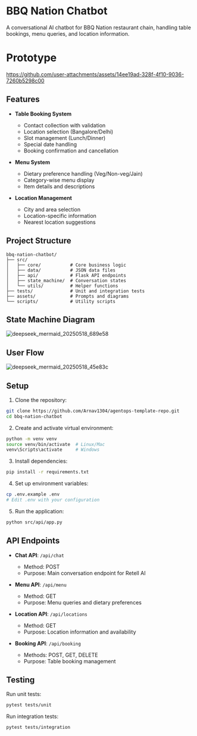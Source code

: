# BBQ Nation Chatbot

A conversational AI chatbot for BBQ Nation restaurant chain, handling table bookings, menu queries, and location information.

# Prototype


https://github.com/user-attachments/assets/14ee19ad-328f-4f10-9036-7260b5298c00




## Features

- **Table Booking System**
  - Contact collection with validation
  - Location selection (Bangalore/Delhi)
  - Slot management (Lunch/Dinner)
  - Special date handling
  - Booking confirmation and cancellation

- **Menu System**
  - Dietary preference handling (Veg/Non-veg/Jain)
  - Category-wise menu display
  - Item details and descriptions

- **Location Management**
  - City and area selection
  - Location-specific information
  - Nearest location suggestions

## Project Structure

```
bbq-nation-chatbot/
├── src/
│   ├── core/           # Core business logic
│   ├── data/           # JSON data files
│   ├── api/            # Flask API endpoints
│   ├── state_machine/  # Conversation states
│   └── utils/          # Helper functions
├── tests/              # Unit and integration tests
├── assets/             # Prompts and diagrams
└── scripts/            # Utility scripts
```
## State Machine Diagram

![deepseek_mermaid_20250518_689e58](https://github.com/user-attachments/assets/39d4869b-68ef-4d37-bcfc-2351dfe678b2)

## User Flow
![deepseek_mermaid_20250518_45e83c](https://github.com/user-attachments/assets/24077fd3-2ec9-4009-862c-01ed748e4b74)
 

## Setup

1. Clone the repository:
```bash
git clone https://github.com/Arnav1304/agentops-template-repo.git
cd bbq-nation-chatbot
```

2. Create and activate virtual environment:
```bash
python -m venv venv
source venv/bin/activate  # Linux/Mac
venv\Scripts\activate     # Windows
```

3. Install dependencies:
```bash
pip install -r requirements.txt
```

4. Set up environment variables:
```bash
cp .env.example .env
# Edit .env with your configuration
```

5. Run the application:
```bash
python src/api/app.py
```

## API Endpoints

- **Chat API**: `/api/chat`
  - Method: POST
  - Purpose: Main conversation endpoint for Retell AI

- **Menu API**: `/api/menu`
  - Method: GET
  - Purpose: Menu queries and dietary preferences

- **Location API**: `/api/locations`
  - Method: GET
  - Purpose: Location information and availability

- **Booking API**: `/api/booking`
  - Methods: POST, GET, DELETE
  - Purpose: Table booking management

## Testing

Run unit tests:
```bash
pytest tests/unit
```

Run integration tests:
```bash
pytest tests/integration
```



